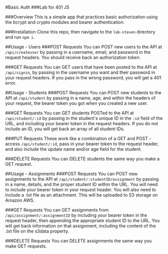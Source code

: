 #Basic Auth
###Lab for 401 JS

###Overview
This is a simple app that practices basic authorization using the bcrypt and crypto modules and bearer authentication.

###Installation
Clone this repo, then navigate to the `lab-steven` directory and run `npm i`.

##Usage - Users
###POST Requests
You can POST new users to the API at `/api/createuser` by passing in a username, email, and password in the request headers. You should receive back an authorization token.

###GET Requests
You can GET users that have been posted to the API at `/api/signin`, by passing in the username you want and their password in your request headers. If you pass in the wrong password, you will get a 401 error.

##Usage - Students
###POST Requests
You can POST new students to the API at `/api/student` by passing in a name, age, and within the headers of your request, the bearer token you got when you created a new user.

###GET Requests
You can GET students POSTed to the API at `/api/student/:id` by passing in the student's unique ID in the `:id` field of the URL, and including your bearer token in the request headers. If you do not include an ID, you will get back an array of all student IDs.

###PUT Requests
These work like a combination of a GET and POST - access `/api/student/:id`, pass in your bearer token to the request header, and also include the update name and/or age field for the student.

###DELETE Requests
You can DELETE students the same way you make a GET request.

##Usage - Assignments
###POST Requests
You can POST new assignments to the API at `/api/student/:studentID/assignment` by passing in a name, details, and the proper student ID within the URL. You will need to include your bearer token in your request header. You will also need to include a .txt file as an attachment. This will be uploaded to S3 storage on Amazon AWS.

###GET Requests
You can GET assignments from `/api/assignment/:assignmentID` by including your bearer token in the request header, then appending the appropriate student ID to the URL. You will get back information on that assignment, including the content of the .txt file on the s3data property.

###DELETE Requests
You can DELETE assignments the same way you make GET requests.
